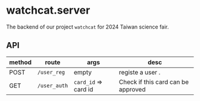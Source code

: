 # watchcat.server

The backend of our project `watchcat` for 2024 Taiwan science fair.

## API

| method | route | args | desc |
|---|---|---|---|
| POST | `/user_reg` | empty | registe a user .|
| GET | `/user_auth` | `card_id` => card id | Check if this card can be approved |
